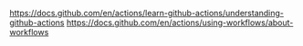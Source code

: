 https://docs.github.com/en/actions/learn-github-actions/understanding-github-actions
https://docs.github.com/en/actions/using-workflows/about-workflows
